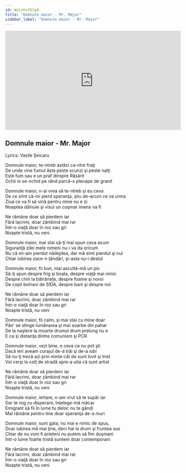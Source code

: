```yaml
---
id: WzLnhnfblp0
title: "Domnule maior - Mr. Major"
sidebar_label: "Domnule maior - Mr. Major"
---
```


<div class="video-float-container">
  <iframe
    width="560"
    height="315"
    src="https://www.youtube.com/embed/WzLnhnfblp0"
    title="YouTube video player"
    frameborder="0"
    allow="accelerometer; autoplay; clipboard-write; encrypted-media; gyroscope; picture-in-picture; web-share"
    referrerpolicy="strict-origin-when-cross-origin"
    allowfullscreen
  ></iframe>
</div>

## Domnule maior - Mr. Major

Lyrics: Vasile Șeicaru

Domnule maior, te-ntreb astăzi ca-ntre fraţi  
De unde vine fumul ăsta peste scunzi şi peste nalţi  
Este fum sau e un praf dinspre Răsărit  
Ochii ni se-nchid pe rând parcă-s pleoape de granit

Domnule maior, n-ai vrea să te-ntreb şi eu ceva  
De ce simt că-mi pierd speranţa, ştiu de-acum ce va urma  
Ziua ce va fi să vină pentru mine nu e zi  
Noaptea dăinuie şi visul un coşmar imens va fi

Ne rămâne doar să pierdem iar  
Fără lacrimi, doar zâmbind mai rar  
Într-o viaţă doar în roz sau gri  
Noapte tristă, nu veni

  
Domnule maior, mai stai să-ţi mai spun ceva acum  
Siguranţă zilei mele nimeni nu-i va da oricum  
Nu că mi-am pierdut nădejdea, dar mă simt pierdut şi nul  
Chiar iubirea zace-n ţăndări, şi-asta nu-i destul

Domnule maior, fii bun, mai ascultă-mă un pic  
Să-ţi spun despre frig şi boala, despre viaţă mai nimic  
Despre chin la bătrâneţe, despre foame şi noroi  
De copii bolnavi de SIDA, despre bani şi despre noi

Ne rămâne doar să pierdem iar  
Fără lacrimi, doar zâmbind mai rar  
Într-o viaţă doar în roz sau gri  
Noapte tristă, nu veni

  
Domnule maior, fii calm, şi mai stai cu mine doar  
Pân' se stinge lumânarea şi mai soarbe din pahar  
De la naştere la moarte drumul drum prelung nu e  
E ca şi distanţa dintre comunism şi PCR

Domnule maior, vezi bine, e ceva ce nu pot şti  
Dacă ieri aveam curajul de-a trăi şi de-a iubi  
Să nu-ţi trecă azi prin minte cât de sunt lovit şi trist  
Voi cerşi la colţ de stradă spre-a uita că sunt artist

Ne rămâne doar să pierdem iar  
Fără lacrimi, doar zâmbind mai rar  
Într-o viaţă doar în roz sau gri  
Noapte tristă, nu veni

  
Domnule maior, iertare, n-am vrut să te supăr iar  
Dar te rog cu disperare, înţelege-mă măcar  
Emigrant să fii în lume tu deloc nu te gândi  
Mai rămâne pentru tine doar speranţa de-a muri

Domnule maior, sunt gata, nu mai e nimic de spus,  
Doar iubirea mă mai ţine, deci hai la drum şi fruntea sus  
Chiar de nu vom fi prieteni nu putem să fim duşmani  
Într-o lume foarte tristă suntem doar contemporani

Ne rămâne doar să pierdem iar  
Fără lacrimi, doar zâmbind mai rar  
Într-o viaţă doar în roz sau gri  
Noapte tristă, nu veni
